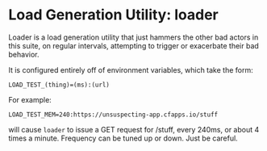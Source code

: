 Load Generation Utility: loader
===============================

Loader is a load generation utility that just hammers the other bad actors
in this suite, on regular intervals, attempting to trigger or exacerbate
their bad behavior.

It is configured entirely off of environment variables, which take the form:

    LOAD_TEST_(thing)=(ms):(url)

For example:

    LOAD_TEST_MEM=240:https://unsuspecting-app.cfapps.io/stuff

will cause `loader` to issue a GET request for /stuff, every 240ms, or about
4 times a minute.  Frequency can be tuned up or down.  Just be careful.
